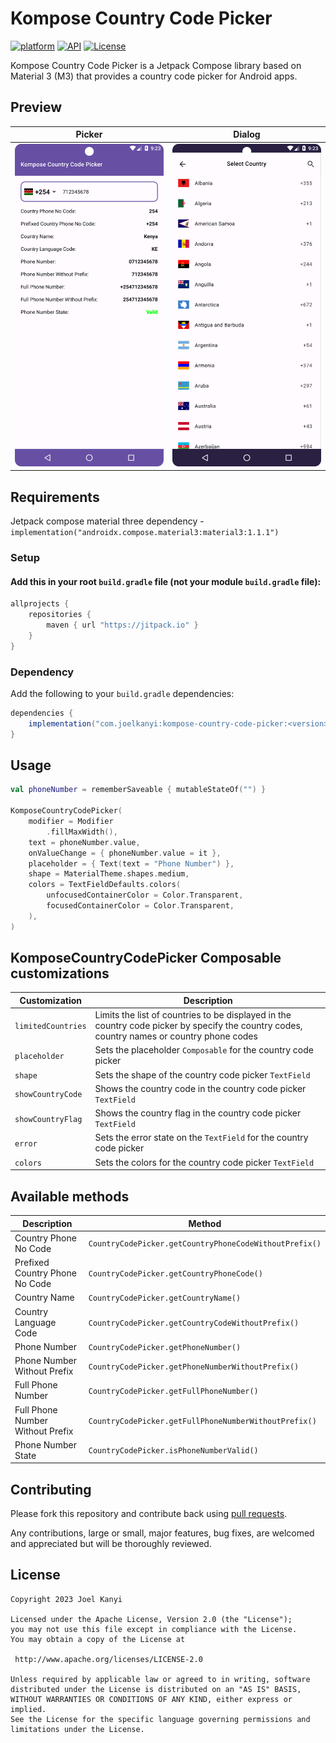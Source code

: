 # Kompose Country Code Picker
[![platform](https://img.shields.io/badge/platform-Android-yellow.svg)](https://www.android.com)
[![API](https://img.shields.io/badge/API-21%2B-brightgreen.svg?style=plastic)](https://android-arsenal.com/api?level=21)
[![License](https://img.shields.io/badge/license-Apache%202-4EB1BA.svg?style=flat-square)](https://www.apache.org/licenses/LICENSE-2.0.html)

Kompose Country Code Picker is a Jetpack Compose library based on Material 3 (M3) that provides a country code picker for Android apps.

## Preview
Picker   |   Dialog
-----------------   |   -----------------
<img src="screenshot/kompose-picker-textfield.png" width="250"/>   |   <img src="screenshot/kompose-picker-dialog.png" width="250"/>

## Requirements
Jetpack compose material three dependency - `implementation("androidx.compose.material3:material3:1.1.1")`

### Setup
#### Add this in your root `build.gradle` file (**not** your module `build.gradle` file):

```groovy
allprojects {
    repositories {
        maven { url "https://jitpack.io" }
    }
}
```

### Dependency
Add the following to your `build.gradle` dependencies:

```groovy
dependencies {
    implementation("com.joelkanyi:kompose-country-code-picker:<version>")
}
```

## Usage

```kotlin
val phoneNumber = rememberSaveable { mutableStateOf("") }

KomposeCountryCodePicker(
    modifier = Modifier
        .fillMaxWidth(),
    text = phoneNumber.value,
    onValueChange = { phoneNumber.value = it },
    placeholder = { Text(text = "Phone Number") },
    shape = MaterialTheme.shapes.medium,
    colors = TextFieldDefaults.colors(
        unfocusedContainerColor = Color.Transparent,
        focusedContainerColor = Color.Transparent,
    ),
)
```

## KomposeCountryCodePicker Composable customizations
Customization | Description
------------     |   -------------
`limitedCountries`   | Limits the list of countries to be displayed in the country code picker by specify the country codes, country names or country phone codes
`placeholder`   | Sets the placeholder `Composable` for the country code picker
`shape`  | Sets the shape of the country code picker `TextField`
`showCountryCode`  | Shows the country code in the country code picker `TextField`
`showCountryFlag`  | Shows the country flag in the country code picker `TextField`
`error`  | Sets the error state on the `TextField` for the country code picker
`colors`  | Sets the colors for the country code picker `TextField`


## Available methods
Description | Method
------------     |   -------------
Country Phone No Code    | `CountryCodePicker.getCountryPhoneCodeWithoutPrefix()`
Prefixed Country Phone No Code    | `CountryCodePicker.getCountryPhoneCode()`
Country Name    | `CountryCodePicker.getCountryName()`
Country Language Code    | `CountryCodePicker.getCountryCodeWithoutPrefix()`
Phone Number    | `CountryCodePicker.getPhoneNumber()`
Phone Number Without Prefix    | `CountryCodePicker.getPhoneNumberWithoutPrefix()`
Full Phone Number    | `CountryCodePicker.getFullPhoneNumber()`
Full Phone Number Without Prefix    | `CountryCodePicker.getFullPhoneNumberWithoutPrefix()`
Phone Number State    | `CountryCodePicker.isPhoneNumberValid()`


## Contributing

Please fork this repository and contribute back using
[pull requests](https://github.com/Shashank02051997/FancyWalkthrough-Android/pulls).

Any contributions, large or small, major features, bug fixes, are welcomed and appreciated
but will be thoroughly reviewed.

## License

```
Copyright 2023 Joel Kanyi

Licensed under the Apache License, Version 2.0 (the "License");
you may not use this file except in compliance with the License.
You may obtain a copy of the License at

 http://www.apache.org/licenses/LICENSE-2.0

Unless required by applicable law or agreed to in writing, software
distributed under the License is distributed on an "AS IS" BASIS,
WITHOUT WARRANTIES OR CONDITIONS OF ANY KIND, either express or implied.
See the License for the specific language governing permissions and
limitations under the License.